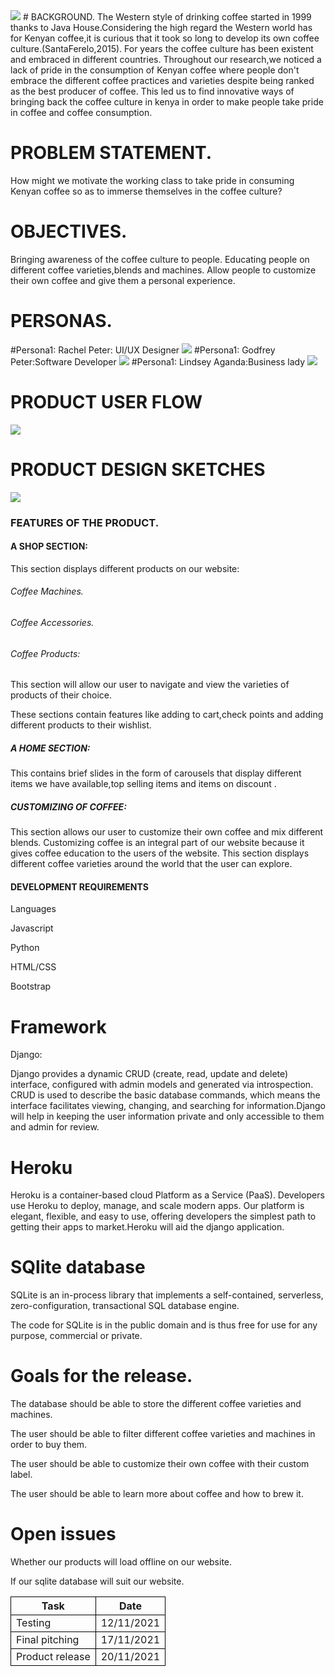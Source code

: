    <img src="images/coffee.jpg" >
# BACKGROUND.
The Western style of drinking coffee started in 1999 thanks to  Java House.Considering the high regard the Western world has for Kenyan coffee,it is curious that it took so long to develop its own coffee culture.(SantaFerelo,2015). For years the coffee culture has been existent and embraced in different countries.
Throughout our research,we noticed a lack of pride in the consumption  of  Kenyan coffee where people don't embrace the different coffee practices and varieties despite being ranked as the best producer of coffee.
This led us to find innovative ways of bringing back the coffee culture in kenya in order to make people take pride in coffee and coffee consumption.

# PROBLEM STATEMENT.
How might we motivate the working class to take pride in consuming Kenyan coffee so as to immerse themselves in the coffee culture?
# OBJECTIVES.
Bringing awareness of the coffee culture to people.
Educating people on different coffee varieties,blends and machines.
Allow people to customize their own coffee and give them a personal experience.


# PERSONAS.
 #Persona1: Rachel Peter: UI/UX Designer
<img src="images/Desktop - 2.png">
#Persona1: Godfrey Peter:Software Developer
<img src="images/Group 5.png">
#Persona1: Lindsey Aganda:Business lady
<img src="images/Group 4.png">

# PRODUCT USER FLOW
<img src="images/coffee hub (1).png">

# PRODUCT DESIGN SKETCHES
 <img src="images/IMG_20211024_121606_475.jpg">

### FEATURES OF THE PRODUCT.
#### A SHOP SECTION:

This section displays different products on our website:

###### Coffee Machines.

###### Coffee Accessories.

###### Coffee Products:

This section will allow our user to navigate and view the varieties of products of their choice.

These sections contain features like adding to cart,check points and adding different products to their wishlist.

##### A HOME SECTION:

This contains brief slides in the form of carousels that display different items we have available,top selling items and items on discount .

##### CUSTOMIZING OF COFFEE:

This section allows our user to customize their own coffee and mix different blends.
Customizing coffee is an integral part of our website because it gives coffee education to the users of the website.
 This section displays different coffee varieties around the world that the user can explore.

#### DEVELOPMENT REQUIREMENTS

 Languages

Javascript

Python

HTML/CSS

Bootstrap

# Framework
Django:

Django provides a dynamic CRUD (create, read, update and delete) interface, configured with admin models and generated via introspection. CRUD is used to describe the basic database commands, which means the interface facilitates viewing, changing, and searching for information.Django will help in keeping the user information private and only accessible to them and  admin for review.

# Heroku

 Heroku is a container-based cloud Platform as a Service (PaaS). Developers use Heroku to deploy, manage, and scale modern apps. Our platform is elegant, flexible, and easy to use, offering developers the simplest path to getting their apps to market.Heroku will aid the django application.

# SQlite database

SQLite is an in-process library that implements a self-contained, serverless, zero-configuration, transactional SQL database engine.

The code for SQLite is in the public domain and is thus free for use for any purpose, commercial or private.

# Goals for the release.

The database should be able to store the different coffee varieties and machines.

The user should be able to filter different coffee varieties and machines in order to buy them.

The user should be able to customize their own coffee with their custom label.

The user should be able to learn more about coffee and how to brew it.

# Open issues

Whether our products will load offline on our website.

If our sqlite database will suit our website.


<table>
    <tr>
      <th style="border: 1px solid black"> Task </th>
      <th style="border: 1px solid black"> Date </th>
    </tr>
    <tr>
      <td style="border: 1px solid black"> Testing </td>
      <td style="border: 1px solid black"> 12/11/2021 </td>
    </tr>
    <tr>
     <td style="border: 1px solid black"> Final pitching </td>
     <td style="border: 1px solid black"> 17/11/2021 </td>
    </tr>
    <tr>
     <td style="border: 1px solid black"> Product release </td>
     <td style="border: 1px solid black"> 20/11/2021 </td>
    </tr>
</table>
